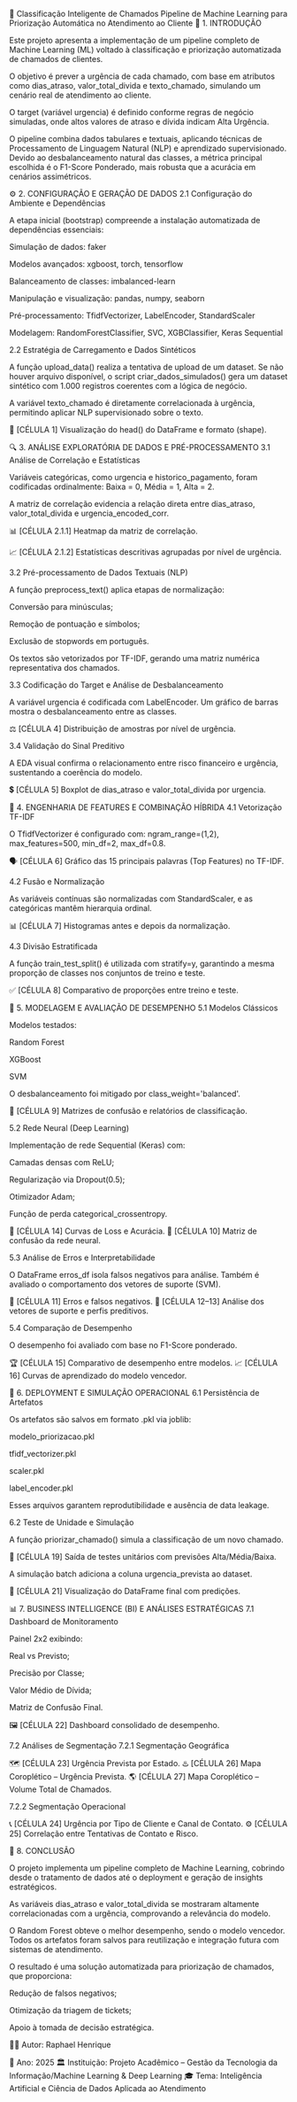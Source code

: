 🧠 Classificação Inteligente de Chamados
Pipeline de Machine Learning para Priorização Automática no Atendimento ao Cliente
📘 1. INTRODUÇÃO

Este projeto apresenta a implementação de um pipeline completo de Machine Learning (ML) voltado à classificação e priorização automatizada de chamados de clientes.

O objetivo é prever a urgência de cada chamado, com base em atributos como dias_atraso, valor_total_divida e texto_chamado, simulando um cenário real de atendimento ao cliente.

O target (variável urgencia) é definido conforme regras de negócio simuladas, onde altos valores de atraso e dívida indicam Alta Urgência.

O pipeline combina dados tabulares e textuais, aplicando técnicas de Processamento de Linguagem Natural (NLP) e aprendizado supervisionado.
Devido ao desbalanceamento natural das classes, a métrica principal escolhida é o F1-Score Ponderado, mais robusta que a acurácia em cenários assimétricos.

⚙️ 2. CONFIGURAÇÃO E GERAÇÃO DE DADOS
2.1 Configuração do Ambiente e Dependências

A etapa inicial (bootstrap) compreende a instalação automatizada de dependências essenciais:

Simulação de dados: faker

Modelos avançados: xgboost, torch, tensorflow

Balanceamento de classes: imbalanced-learn

Manipulação e visualização: pandas, numpy, seaborn

Pré-processamento: TfidfVectorizer, LabelEncoder, StandardScaler

Modelagem: RandomForestClassifier, SVC, XGBClassifier, Keras Sequential

2.2 Estratégia de Carregamento e Dados Sintéticos

A função upload_data() realiza a tentativa de upload de um dataset.
Se não houver arquivo disponível, o script criar_dados_simulados() gera um dataset sintético com 1.000 registros coerentes com a lógica de negócio.

A variável texto_chamado é diretamente correlacionada à urgência, permitindo aplicar NLP supervisionado sobre o texto.

📸 [CÉLULA 1] Visualização do head() do DataFrame e formato (shape).

🔍 3. ANÁLISE EXPLORATÓRIA DE DADOS E PRÉ-PROCESSAMENTO
3.1 Análise de Correlação e Estatísticas

Variáveis categóricas, como urgencia e historico_pagamento, foram codificadas ordinalmente:
Baixa = 0, Média = 1, Alta = 2.

A matriz de correlação evidencia a relação direta entre dias_atraso, valor_total_divida e urgencia_encoded_corr.

📊 [CÉLULA 2.1.1] Heatmap da matriz de correlação.

📈 [CÉLULA 2.1.2] Estatísticas descritivas agrupadas por nível de urgência.

3.2 Pré-processamento de Dados Textuais (NLP)

A função preprocess_text() aplica etapas de normalização:

Conversão para minúsculas;

Remoção de pontuação e símbolos;

Exclusão de stopwords em português.

Os textos são vetorizados por TF-IDF, gerando uma matriz numérica representativa dos chamados.

3.3 Codificação do Target e Análise de Desbalanceamento

A variável urgencia é codificada com LabelEncoder.
Um gráfico de barras mostra o desbalanceamento entre as classes.

⚖️ [CÉLULA 4] Distribuição de amostras por nível de urgência.

3.4 Validação do Sinal Preditivo

A EDA visual confirma o relacionamento entre risco financeiro e urgência, sustentando a coerência do modelo.

💲 [CÉLULA 5] Boxplot de dias_atraso e valor_total_divida por urgencia.

🧩 4. ENGENHARIA DE FEATURES E COMBINAÇÃO HÍBRIDA
4.1 Vetorização TF-IDF

O TfidfVectorizer é configurado com:
ngram_range=(1,2), max_features=500, min_df=2, max_df=0.8.

🗣️ [CÉLULA 6] Gráfico das 15 principais palavras (Top Features) no TF-IDF.

4.2 Fusão e Normalização

As variáveis contínuas são normalizadas com StandardScaler, e as categóricas mantêm hierarquia ordinal.

📊 [CÉLULA 7] Histogramas antes e depois da normalização.

4.3 Divisão Estratificada

A função train_test_split() é utilizada com stratify=y, garantindo a mesma proporção de classes nos conjuntos de treino e teste.

✅ [CÉLULA 8] Comparativo de proporções entre treino e teste.

🤖 5. MODELAGEM E AVALIAÇÃO DE DESEMPENHO
5.1 Modelos Clássicos

Modelos testados:

Random Forest

XGBoost

SVM

O desbalanceamento foi mitigado por class_weight='balanced'.

🎯 [CÉLULA 9] Matrizes de confusão e relatórios de classificação.

5.2 Rede Neural (Deep Learning)

Implementação de rede Sequential (Keras) com:

Camadas densas com ReLU;

Regularização via Dropout(0.5);

Otimizador Adam;

Função de perda categorical_crossentropy.

🧠 [CÉLULA 14] Curvas de Loss e Acurácia.
🎯 [CÉLULA 10] Matriz de confusão da rede neural.

5.3 Análise de Erros e Interpretabilidade

O DataFrame erros_df isola falsos negativos para análise.
Também é avaliado o comportamento dos vetores de suporte (SVM).

🚨 [CÉLULA 11] Erros e falsos negativos.
🔎 [CÉLULA 12–13] Análise dos vetores de suporte e perfis preditivos.

5.4 Comparação de Desempenho

O desempenho foi avaliado com base no F1-Score ponderado.

🏆 [CÉLULA 15] Comparativo de desempenho entre modelos.
📈 [CÉLULA 16] Curvas de aprendizado do modelo vencedor.

🚀 6. DEPLOYMENT E SIMULAÇÃO OPERACIONAL
6.1 Persistência de Artefatos

Os artefatos são salvos em formato .pkl via joblib:

modelo_priorizacao.pkl

tfidf_vectorizer.pkl

scaler.pkl

label_encoder.pkl

Esses arquivos garantem reprodutibilidade e ausência de data leakage.

6.2 Teste de Unidade e Simulação

A função priorizar_chamado() simula a classificação de um novo chamado.

🧪 [CÉLULA 19] Saída de testes unitários com previsões Alta/Média/Baixa.

A simulação batch adiciona a coluna urgencia_prevista ao dataset.

🥇 [CÉLULA 21] Visualização do DataFrame final com predições.

📊 7. BUSINESS INTELLIGENCE (BI) E ANÁLISES ESTRATÉGICAS
7.1 Dashboard de Monitoramento

Painel 2x2 exibindo:

Real vs Previsto;

Precisão por Classe;

Valor Médio de Dívida;

Matriz de Confusão Final.

🖼️ [CÉLULA 22] Dashboard consolidado de desempenho.

7.2 Análises de Segmentação
7.2.1 Segmentação Geográfica

🗺️ [CÉLULA 23] Urgência Prevista por Estado.
♨️ [CÉLULA 26] Mapa Coroplético – Urgência Prevista.
🌎 [CÉLULA 27] Mapa Coroplético – Volume Total de Chamados.

7.2.2 Segmentação Operacional

📞 [CÉLULA 24] Urgência por Tipo de Cliente e Canal de Contato.
⚙️ [CÉLULA 25] Correlação entre Tentativas de Contato e Risco.

🧾 8. CONCLUSÃO

O projeto implementa um pipeline completo de Machine Learning, cobrindo desde o tratamento de dados até o deployment e geração de insights estratégicos.

As variáveis dias_atraso e valor_total_divida se mostraram altamente correlacionadas com a urgência, comprovando a relevância do modelo.

O Random Forest obteve o melhor desempenho, sendo o modelo vencedor.
Todos os artefatos foram salvos para reutilização e integração futura com sistemas de atendimento.

O resultado é uma solução automatizada para priorização de chamados, que proporciona:

Redução de falsos negativos;

Otimização da triagem de tickets;

Apoio à tomada de decisão estratégica.

👨‍💻 Autor: Raphael Henrique

📅 Ano: 2025
🏛️ Instituição: Projeto Acadêmico – Gestão da Tecnologia da Informação/Machine Learning & Deep Learning
🎓 Tema: Inteligência Artificial e Ciência de Dados Aplicada ao Atendimento
